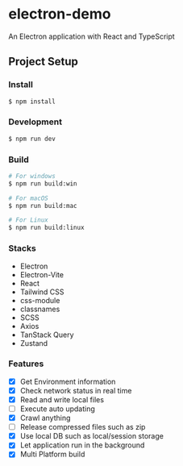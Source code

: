# electron-demo

An Electron application with React and TypeScript

## Project Setup

### Install

```bash
$ npm install
```

### Development

```bash
$ npm run dev
```

### Build

```bash
# For windows
$ npm run build:win

# For macOS
$ npm run build:mac

# For Linux
$ npm run build:linux
```

### Stacks
- Electron
- Electron-Vite
- React
- Tailwind CSS
- css-module 
- classnames
- SCSS
- Axios
- TanStack Query
- Zustand

### Features
- [x]  Get Environment information
- [x]  Check network status in real time
- [x]  Read and write local files 
- [ ]  Execute auto updating
- [x]  Crawl anything
- [ ]  Release compressed files such as zip
- [x]  Use local DB such as local/session storage
- [x]  Let application run in the background
- [x]  Multi Platform build
